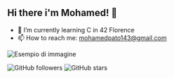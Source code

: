 ## Hi there i'm Mohamed! 👋

- 🌱 I’m currently learning C in 42 Florence
- 📫 How to reach me: mohamedpato143@gmail.com


![Esempio di immagine](https://via.placeholder.com/800x400.png?text=Benvenuto+nel+mio+profilo!)

![GitHub followers](https://img.shields.io/github/followers/tuo-nome-utente?style=social)
![GitHub stars](https://img.shields.io/github/stars/tuo-nome-utente?style=social)
